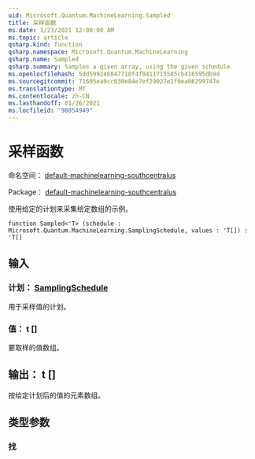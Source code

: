 ```yaml
---
uid: Microsoft.Quantum.MachineLearning.Sampled
title: 采样函数
ms.date: 1/23/2021 12:00:00 AM
ms.topic: article
qsharp.kind: function
qsharp.namespace: Microsoft.Quantum.MachineLearning
qsharp.name: Sampled
qsharp.summary: Samples a given array, using the given schedule.
ms.openlocfilehash: 5dd599246847718f4f0411715585cb416595db9d
ms.sourcegitcommit: 71605ea9cc630e84e7ef29027e1f0ea06299747e
ms.translationtype: MT
ms.contentlocale: zh-CN
ms.lasthandoff: 01/26/2021
ms.locfileid: "98854949"
---
```

# <a name="sampled-function"></a>采样函数

命名空间： [default-machinelearning-southcentralus](xref:Microsoft.Quantum.MachineLearning)

Package： [default-machinelearning-southcentralus](https://nuget.org/packages/Microsoft.Quantum.MachineLearning)


使用给定的计划来采集给定数组的示例。

```qsharp
function Sampled<'T> (schedule : Microsoft.Quantum.MachineLearning.SamplingSchedule, values : 'T[]) : 'T[]
```


## <a name="input"></a>输入

### <a name="schedule--samplingschedule"></a>计划： [SamplingSchedule](xref:Microsoft.Quantum.MachineLearning.SamplingSchedule)

用于采样值的计划。


### <a name="values--t"></a>值： t []

要取样的值数组。



## <a name="output--t"></a>输出： t []

按给定计划后的值的元素数组。

## <a name="type-parameters"></a>类型参数

### <a name="t"></a>找

